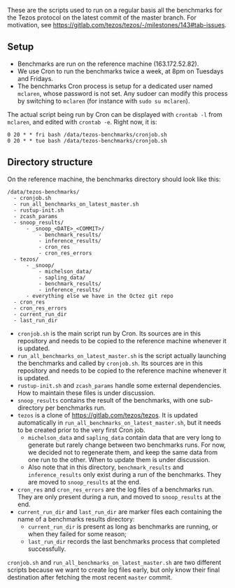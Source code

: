 These are the scripts used to run on a regular basis all the benchmarks for the Tezos protocol on the latest commit of the master branch. For motivation, see https://gitlab.com/tezos/tezos/-/milestones/143#tab-issues.

## Setup

- Benchmarks are run on the reference machine (163.172.52.82).
- We use Cron to run the benchmarks twice a week, at 8pm on Tuesdays and Fridays.
- The benchmarks Cron process is setup for a dedicated user named `mclaren`, whose password is not set. Any sudoer can modify this process by switching to `mclaren` (for instance with `sudo su mclaren`).

The actual script being run by Cron can be displayed with `crontab -l` from `mclaren`, and edited with `crontab -e`. Right now, it is:
```
0 20 * * fri bash /data/tezos-benchmarks/cronjob.sh
0 20 * * tue bash /data/tezos-benchmarks/cronjob.sh
```

## Directory structure

On the reference machine, the benchmarks directory should look like this:
```
/data/tezos-benchmarks/
  - cronjob.sh
  - run_all_benchmarks_on_latest_master.sh
  - rustup-init.sh
  - zcash_params
  - snoop_results/
      - _snoop_<DATE>_<COMMIT>/
          - benchmark_results/
          - inference_results/
          - cron_res
          - cron_res_errors
  - tezos/
      - _snoop/
          - michelson_data/
          - sapling_data/
          - benchmark_results/
          - inference_results/
      - everything else we have in the Octez git repo
  - cron_res
  - cron_res_errors
  - current_run_dir
  - last_run_dir
```

- `cronjob.sh` is the main script run by Cron. Its sources are in this repository and needs to be copied to the reference machine whenever it is updated.
- `run_all_benchmarks_on_latest_master.sh` is the script actually launching the benchmarks and called by `cronjob.sh`. Its sources are in this repository and needs to be copied to the reference machine whenever it is updated.
- `rustup-init.sh` and `zcash_params` handle some external dependencies. How to maintain these files is under discussion.
- `snoop_results` contains the result of the benchmarks, with one sub-directory per benchmarks run.
- `tezos` is a clone of https://gitlab.com/tezos/tezos. It is updated automatically in `run_all_benchmarks_on_latest_master.sh`, but it needs to be created prior to the very first Cron job.
  - `michelson_data` and `sapling_data` contain data that are very long to generate but rarely change between two benchmarks runs. For now, we decided not to regenerate them, and keep the same data from one run to the other. When to update them is under discussion.
  - Also note that in this directory, `benchmark_results` and `inference_results` only exist during a run of the benchmarks. They are moved to `snoop_results` at the end.
- `cron_res` and `cron_res_errors` are the log files of a benchmarks run. They are only present during a run, and moved to `snoop_results` at the end.
- `current_run_dir` and `last_run_dir` are marker files each containing the name of a benchmarks results directory:
  - `current_run_dir` is present as long as benchmarks are running, or when they failed for some reason;
  - `last_run_dir` records the last benchmarks process that completed successfully.

`cronjob.sh` and `run_all_benchmarks_on_latest_master.sh` are two different scripts because we want to create log files early, but only know their final destination after fetching the most recent `master` commit.
